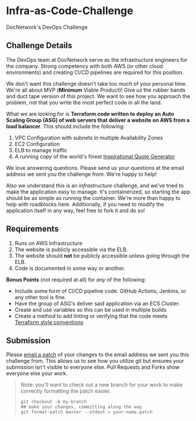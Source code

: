 # Infra-as-Code-Challenge
DocNetwork's DevOps Challenge

## Challenge Details
The DevOps team at DocNetwork serve as the infrastructure engineers for the company. Strong competency with both AWS (or other cloud environments) and creating CI/CD pipelines are required for this position.

We don't want this challenge doesn't take too much of your personal time. We're all about MVP (**Minimum** Viable Product)! Give us the rubber bands and duct tape version of this project. We want to see how you approach the problem, not that you write the most perfect code in all the land.

What we are looking for is **Terraform code written to deploy an Auto Scaling Group (ASG) of web servers that deliver a website on AWS from a load balancer**. This should include the following:
1. VPC Configuration with subnets in multiple Availability Zones
2. EC2 Configuration
3. ELB to manage traffic
4. A running copy of the world's finest [Inspirational Quote Generator](https://github.com/docnetwork/InspirationalQuoteGenerator)

We love answering questions. Please send us your questions at the email address we sent you the challenge from. We're happy to help!

Also we understand this is an *infrastructure* challenge, and we've tried to make the application easy to manage. It's containerized, so starting the app should be as simple as running the container. We're more than happy to help with roadblocks here. Additionally, if you need to modify the application itself in any way, feel free to fork it and do so!

## Requirements
1. Runs on AWS Infrastructure
2. The website is publicly accessible via the ELB.
3. The website should **not** be publicly accessible unless going through the ELB.
4. Code is documented in some way or another.

**Bonus Points** (not required at all) for *any* of the following:
* Include some form of CI/CD pipeline code. GitHub Actions, Jenkins, or any other tool is fine.
* Have the group of ASG's deliver said application via an ECS Cluster.
* Create and use variables so this can be used in multiple builds
* Create a method to add linting or verifying that the code meets [Terraform style conventions](https://www.terraform.io/docs/language/syntax/style.html)

## Submission
Please [email a patch](https://thoughtbot.com/blog/send-a-patch-to-someone-using-git-format-patch) of your changes to the email address we sent you this challenge from. This allows us to see how you utilize git but ensures your submission isn't visible to everyone else. Pull Requests and Forks show everyone else your work.
> Note: you'll want to check out a new branch for your work to make correctly formatting the patch easier.
> ```
> git checkout -b my-branch
> ## make your changes, committing along the way
> git format-patch master --stdout > your-name.patch
> ```
